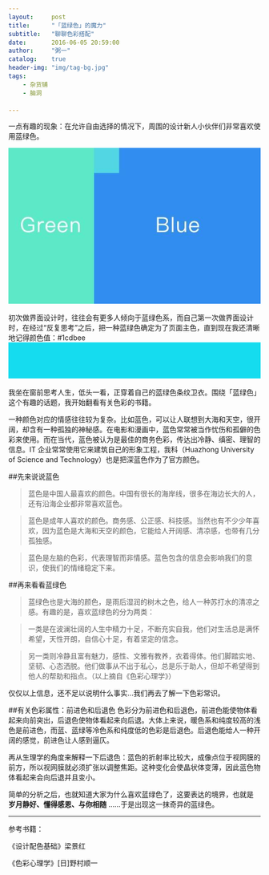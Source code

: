 ```yaml
---
layout:     post
title:      "「蓝绿色」的魔力"
subtitle:   "聊聊色彩搭配"
date:       2016-06-05 20:59:00
author:     "粥一"
catalog:	true
header-img: "img/tag-bg.jpg"
tags:
    - 杂货铺
    - 脑洞
    
---
```

一点有趣的现象：在允许自由选择的情况下，周围的设计新人小伙伴们非常喜欢使用蓝绿色。

![](/img/in-post/2016-06-05-1.jpg)

初次做界面设计时，往往会有更多人倾向于蓝绿色系，而自己第一次做界面设计时，在经过“反复思考”之后，把一种蓝绿色确定为了页面主色，直到现在我还清晰地记得颜色值：#1cdbee
![#1cdbee](/img/in-post/2016-06-05-2.png)

我坐在窗前思考人生，低头一看，正穿着自己的蓝绿色条纹卫衣。围绕「蓝绿色」这个有趣的话题，我开始翻看有关色彩的书籍。

一种颜色对应的情感往往较为复杂。比如蓝色，可以让人联想到大海和天空，很开阔，却含有一种孤独的神秘感。在电影和漫画中，蓝色常常被当作忧伤和孤僻的色彩来使用。而在当代，蓝色被认为是最佳的商务色彩，传达出冷静、缜密、理智的信息。IT 企业常常使用它来建筑自己的形象工程，我科（Huazhong University of Science and Technology）也是把深蓝色作为了官方颜色。

##先来说说蓝色
>蓝色是中国人最喜欢的颜色。中国有很长的海岸线，很多在海边长大的人，还有沿海企业都非常喜欢蓝色。

>蓝色是成年人喜欢的颜色。商务感、公正感、科技感。当然也有不少少年喜欢，因为蓝色是大海和天空的颜色，它能给人开阔感、清凉感，也带有几分孤独感。

>蓝色是左脑的色彩，代表理智而非情感。蓝色包含的信息会影响我们的意识，使我们的情绪稳定下来。

##再来看看蓝绿色
>蓝绿色也是大海的颜色，是雨后湿润的树木之色，给人一种苏打水的清凉之感。有趣的是，喜欢蓝绿色的分为两类：

>一类是在波澜壮阔的人生中精力十足，不断充实自我，他们对生活总是满怀希望，天性开朗，自信心十足，有着坚定的信念。

>另一类则冷静且富有魅力，感性、文雅有教养，衣着得体。他们脚踏实地、坚韧、心态洒脱。他们做事从不出于私心，总是乐于助人，但却不希望得到他人的帮助和指点。（以上摘自《色彩心理学》）

仅仅以上信息，还不足以说明什么事实…我们再去了解一下色彩常识。

##有关色彩属性：前进色和后退色
色彩分为前进色和后退色，前进色能使物体看起来向前突出，后退色使物体看起来向后退。大体上来说，暖色系和纯度较高的浅色是前进色，而蓝、蓝绿等冷色系和纯度低的色彩是后退色。后退色能给人一种开阔的感觉，前进色让人感到逼仄。

再从生理学的角度来解释一下后退色：蓝色的折射率比较大，成像点位于视网膜的前方，所以视网膜就必须扩张以调整焦距。这种变化会使晶状体变薄，因此蓝色物体看起来会向后退并且变小。

简单的分析之后，也就知道大家为什么喜欢蓝绿色了，这要表达的境界，也就是 **岁月静好、懂得感恩、与你相随** ……于是出现这一抹奇异的蓝绿色。

---
参考书籍：

《设计配色基础》梁景红

《色彩心理学》[日]野村顺一